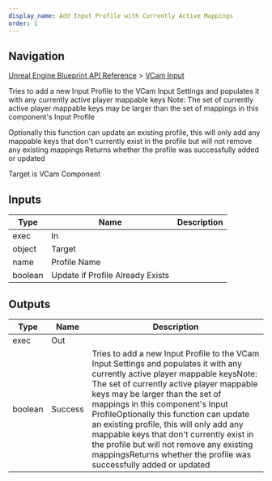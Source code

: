 ```yaml
---
display_name: Add Input Profile with Currently Active Mappings
order: 1
---
```

## Navigation

[Unreal Engine Blueprint API Reference](https://dev.epicgames.com/documentation/en-us/unreal-engine/BlueprintAPI) > [VCam Input](https://dev.epicgames.com/documentation/en-us/unreal-engine/BlueprintAPI/VCamInput)

Tries to add a new Input Profile to the VCam Input Settings and populates it with any currently active player mappable keys
Note: The set of currently active player mappable keys may be larger than the set of mappings in this component's Input Profile

Optionally this function can update an existing profile, this will only add any mappable keys that don't currently exist in the profile but will not remove any existing mappings
Returns whether the profile was successfully added or updated

Target is VCam Component

## Inputs

| Type | Name | Description |
| --- | --- | --- |
| exec | In |  |
| object | Target |  |
| name | Profile Name |  |
| boolean | Update if Profile Already Exists |  |

## Outputs

| Type | Name | Description |
| --- | --- | --- |
| exec | Out |  |
| boolean | Success | Tries to add a new Input Profile to the VCam Input Settings and populates it with any currently active player mappable keysNote: The set of currently active player mappable keys may be larger than the set of mappings in this component's Input ProfileOptionally this function can update an existing profile, this will only add any mappable keys that don't currently exist in the profile but will not remove any existing mappingsReturns whether the profile was successfully added or updated |
